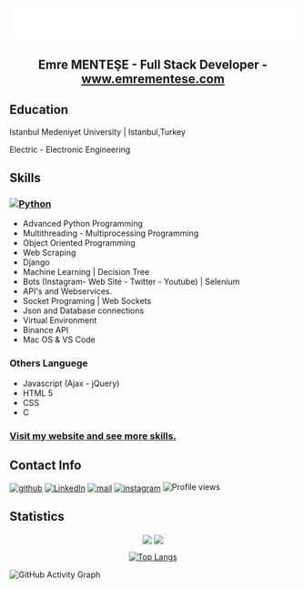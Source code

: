 <div align="center">
    <img src="readme.svg" alt="css-in-readme">
</div>

<div align="center">
    
## Emre MENTEŞE - Full Stack Developer - www.emrementese.com

</div>


## Education
Istanbul Medeniyet University | Istanbul,Turkey

Electric - Electronic Engineering

## Skills
### [<img src='https://www.python.org/static/community_logos/python-logo-generic.svg' alt='Python' height='30'>](#)
  - Advanced Python Programming                                                                                                                             
  - Multithreading - Multiprocessing Programming
  - Object Oriented Programming
  - Web Scraping
  - Django
  - Machine Learning | Decision Tree
  - Bots (Instagram- Web Site - Twitter - Youtube) | Selenium
  - API's and Webservices.
  - Socket Programing | Web Sockets
  - Json and Database connections
  - Virtual Environment
  - Binance API
  - Mac OS & VS Code



### Others Languege
  - Javascript (Ajax - jQuery)
  - HTML 5
  - CSS
  - C
### [Visit my website and see more skills.](http://www.emrementese.com/deneyim/)

## Contact Info
[<img src='https://img.shields.io/badge/GitHub-100000?style=for-the-badge&logo=github&logoColor=white' alt='github' align="center" height='35'>](https://github.com/emrementese)    [<img src='https://img.shields.io/badge/LinkedIn-0077B5?style=for-the-badge&logo=linkedin&logoColor=white' alt='LinkedIn' align="center" height='34'>](https://www.linkedin.com/in/emre-mente%C5%9Fe-b55044217/)    [<img src='https://img.shields.io/badge/Gmail-D14836?style=for-the-badge&logo=gmail&logoColor=white' alt='mail' align="center" height='34'>](https://mail.google.com/mail/u/0/?fs=1&tf=cm&source=mailto&su=Ol%C3%A1+Stefany&to=emrementese@gmail.com)   [<img src='https://img.shields.io/badge/Instagram-E4405F?style=for-the-badge&logo=instagram&logoColor=white' alt='instagram' align="center" height='30'>](https://www.instagram.com/emre_mentese/)  ![Profile views](https://gpvc.arturio.dev/emreeemntese) 

## Statistics
<div align="center">

  <img align="center" width="400" src="https://github-readme-stats.vercel.app/api?username=emrementese&count_private=true&show_icons=trueline_height=21&theme=github_dark"> <img align="center" width="400" src="https://github-readme-streak-stats.herokuapp.com/?user=emrementese&theme=holi-theme">
  
 </div>
 <div align="center">
    
 [![Top Langs](https://github-readme-stats.vercel.app/api/top-langs/?username=emrementese&layout=compact)](https://github.com/emrementese/github-readme-stats)
  
</div>

![GitHub Activity Graph](https://activity-graph.herokuapp.com/graph?username=emrementese)  
